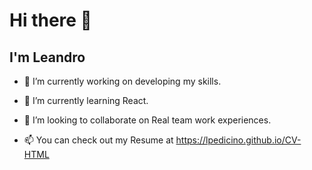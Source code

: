 # Hi there 👋

## I'm Leandro


- 🔭 I’m currently working on developing my skills.

- 🌱 I’m currently learning React.

- 👯 I’m looking to collaborate on Real team work experiences.

- 📫 You can check out my Resume at <https://lpedicino.github.io/CV-HTML>
